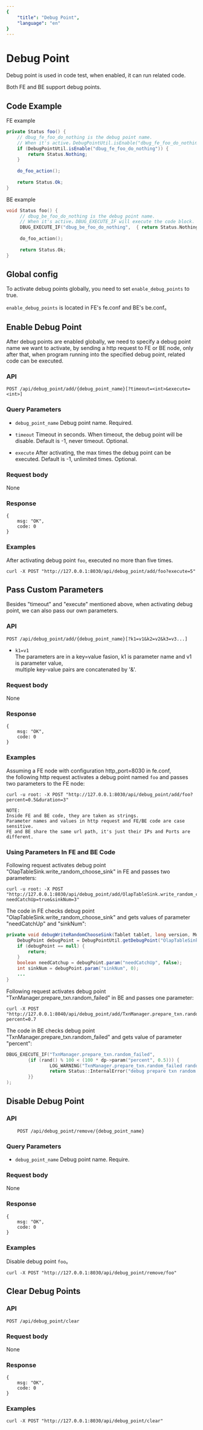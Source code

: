 ```yaml
---
{
    "title": "Debug Point",
    "language": "en"
}
---
```


<!-- 
Licensed to the Apache Software Foundation (ASF) under one
or more contributor license agreements.  See the NOTICE file
distributed with this work for additional information
regarding copyright ownership.  The ASF licenses this file
to you under the Apache License, Version 2.0 (the
"License"); you may not use this file except in compliance
with the License.  You may obtain a copy of the License at

  http://www.apache.org/licenses/LICENSE-2.0

Unless required by applicable law or agreed to in writing,
software distributed under the License is distributed on an
"AS IS" BASIS, WITHOUT WARRANTIES OR CONDITIONS OF ANY
KIND, either express or implied.  See the License for the
specific language governing permissions and limitations
under the License.
-->

# Debug Point

Debug point is used in code test, when enabled, it can run related code.

Both FE and BE support debug points.

## Code Example

FE example

```java
private Status foo() {
	// dbug_fe_foo_do_nothing is the debug point name.
	// When it's active，DebugPointUtil.isEnable("dbug_fe_foo_do_nothing") will return true.
	if (DebugPointUtil.isEnable("dbug_fe_foo_do_nothing")) {
      	return Status.Nothing;
    }
      	
    do_foo_action();
    
    return Status.Ok;
}
```

BE example

```c++
void Status foo() {
     // dbug_be_foo_do_nothing is the debug point name.
     // When it's active，DBUG_EXECUTE_IF will execute the code block.
     DBUG_EXECUTE_IF("dbug_be_foo_do_nothing",  { return Status.Nothing; });
   
     do_foo_action();
     
     return Status.Ok;
}
```

## Global config

To activate debug points globally, you need to set `enable_debug_points` to true.

`enable_debug_points` is located in FE's fe.conf and BE's be.conf。


## Enable Debug Point

After debug points are enabled globally, 
we need to specify a debug point name we want to activate, by sending a http request to FE or BE node,
only after that, when program running into the specified debug point, related code can be executed.

### API

```
POST /api/debug_point/add/{debug_point_name}[?timeout=<int>&execute=<int>]
```


### Query Parameters

* `debug_point_name`
    Debug point name. Required.

* `timeout`
    Timeout in seconds. When timeout, the debug point will be disable. Default is -1, never timeout. Optional.

* `execute`
    After activating, the max times the debug point can be executed. Default is -1,  unlimited times. Optional.  


### Request body

None

### Response

```
{
    msg: "OK",
    code: 0
}
```
    
### Examples


After activating debug point `foo`, executed no more than five times.
	
	
```
curl -X POST "http://127.0.0.1:8030/api/debug_point/add/foo?execute=5"

```


## Pass Custom Parameters
Besides "timeout" and "execute" mentioned above, when activating debug point, we can also pass our own parameters.

### API

```
POST /api/debug_point/add/{debug_point_name}[?k1=v1&k2=v2&k3=v3...]
```
* `k1=v1` <br>
  The parameters are in a key=value fasion, k1 is parameter name and v1 is parameter value, <br>
  multiple key-value pairs are concatenated by '&'.

  
### Request body

None

### Response

```
{
    msg: "OK",
    code: 0
}
```

### Examples
Assuming a FE node with configuration http_port=8030 in fe.conf, <br>
the following http request activates a debug point named `foo` and passes two parameters to the FE node: <br>
		
```
curl -u root: -X POST "http://127.0.0.1:8030/api/debug_point/add/foo?percent=0.5&duration=3"
```

```
NOTE:
Inside FE and BE code, they are taken as strings.
Parameter names and values in http request and FE/BE code are case sensitive.
FE and BE share the same url path, it's just their IPs and Ports are different.
```

### Using Parameters In FE and BE Code
Following request activates debug point "OlapTableSink.write_random_choose_sink" in FE and passes two parameters:
```
curl -u root: -X POST "http://127.0.0.1:8030/api/debug_point/add/OlapTableSink.write_random_choose_sink?needCatchUp=true&sinkNum=3"
```

The code in FE checks debug point "OlapTableSink.write_random_choose_sink" and gets values of parameter "needCatchUp" and "sinkNum":
```java
private void debugWriteRandomChooseSink(Tablet tablet, long version, Multimap<Long, Long> bePathsMap) {
    DebugPoint debugPoint = DebugPointUtil.getDebugPoint("OlapTableSink.write_random_choose_sink");
    if (debugPoint == null) {
        return;
    }
    boolean needCatchup = debugPoint.param("needCatchUp", false);
    int sinkNum = debugPoint.param("sinkNum", 0);
    ...
}
```

Following request activates debug point "TxnManager.prepare_txn.random_failed" in BE and passes one parameter:
```
curl -X POST "http://127.0.0.1:8040/api/debug_point/add/TxnManager.prepare_txn.random_failed?percent=0.7
```

The code in BE checks debug point "TxnManager.prepare_txn.random_failed" and gets value of parameter "percent":
```c++
DBUG_EXECUTE_IF("TxnManager.prepare_txn.random_failed",
		{if (rand() % 100 < (100 * dp->param("percent", 0.5))) {
		        LOG_WARNING("TxnManager.prepare_txn.random_failed random failed");
		        return Status::InternalError("debug prepare txn random failed");
		}}
);
```


## Disable Debug Point

### API

```
	POST /api/debug_point/remove/{debug_point_name}
```


### Query Parameters

* `debug_point_name`
    Debug point name. Require.
    


### Request body

None

### Response

```
{
    msg: "OK",
    code: 0
}
```
    
### Examples


Disable debug point `foo`。
	
	
```
curl -X POST "http://127.0.0.1:8030/api/debug_point/remove/foo"

```
    
## Clear Debug Points

### API

```
POST /api/debug_point/clear
```



### Request body

None

### Response

```
{
    msg: "OK",
    code: 0
}
```
    
### Examples

	
```
curl -X POST "http://127.0.0.1:8030/api/debug_point/clear"
```
